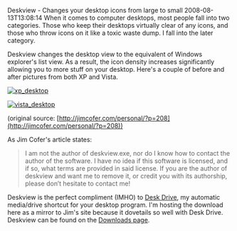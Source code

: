 Deskview - Changes your desktop icons from large to small
2008-08-13T13:08:14
When it comes to computer desktops, most people fall into two categories. Those who keep their desktops virtually clear of any icons, and those who throw icons on it like a toxic waste dump. I fall into the later category.

Deskview changes the desktop view to the equivalent of Windows explorer's list view. As a result, the icon density increases significantly allowing you to more stuff on your desktop. Here's a couple of before and after pictures from both XP and Vista.

[![xp_desktop](/content/images/blog/DeskviewChangesyourdesktopiconsfromlarge_7E96/xp_desktop_thumb.jpg)](/content/images/blog/DeskviewChangesyourdesktopiconsfromlarge_7E96/xp_desktop.jpg)

[![vista_desktop](/content/images/blog/DeskviewChangesyourdesktopiconsfromlarge_7E96/vista_desktop_thumb.jpg)](/content/images/blog/DeskviewChangesyourdesktopiconsfromlarge_7E96/vista_desktop.jpg)

(original source: [http://jimcofer.com/personal/?p=208](http://jimcofer.com/personal/?p=208))

As Jim Cofer's article states:

> I am not the author of deskview.exe, nor do I know how to contact the author of the software. I have no idea if this software is licensed, and if so, what terms are provided in said license. If you are the author of deskview and want me to remove it, or credit you with its authorship, please don’t hesitate to contact me!

Deskview is the perfect compliment (IMHO) to [Desk Drive](/deskdrive), my automatic media/drive shortcut for your desktop program. I'm hosting the download here as a mirror to Jim's site because it dovetails so well with Desk Drive. Deskview can be found on the [Downloads page](/downloads).
